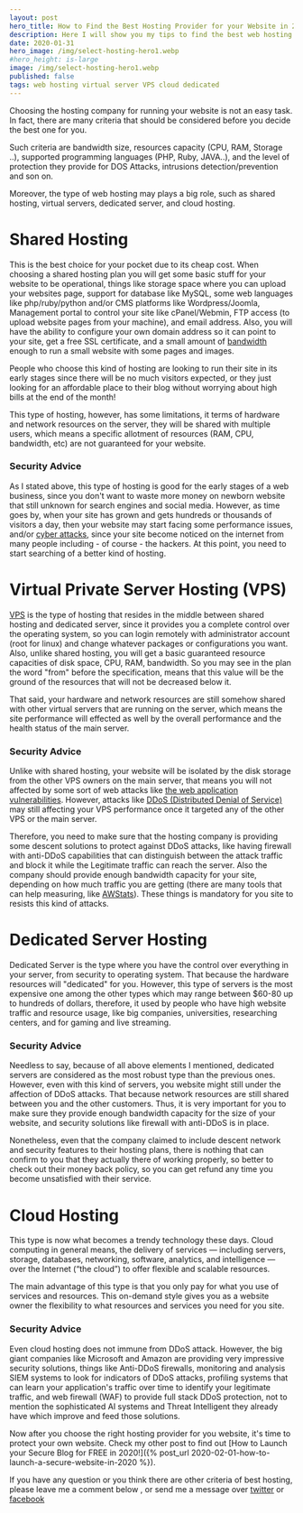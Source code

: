 ```yaml
---
layout: post
hero_title: How to Find the Best Hosting Provider for your Website in 2020!
description: Here I will show you my tips to find the best web hosting the you need for your website.
date: 2020-01-31
hero_image: /img/select-hosting-hero1.webp
#hero_height: is-large
image: /img/select-hosting-hero1.webp
published: false
tags: web hosting virtual server VPS cloud dedicated
---
```


Choosing the hosting company for running your website is not an easy task. In fact, there are many criteria that should be considered before you decide the best one for you.

Such criteria are bandwidth size, resources capacity (CPU, RAM, Storage ..), supported programming languages (PHP, Ruby, JAVA..), and the level of protection they provide for DOS Attacks, intrusions detection/prevention and son on.

Moreover, the type of web hosting may plays a big role, such as shared hosting, virtual servers, dedicated server, and cloud hosting.

# Shared Hosting

This is the best choice for your pocket due to its cheap cost. When choosing a shared hosting plan you will get some basic stuff for your website to be operational, things like storage space where you can upload your websites page, support for database like MySQL, some web languages like php/ruby/python and/or CMS platforms like Wordpress/Joomla, Management portal to control your site like cPanel/Webmin, FTP access (to upload website pages from your machine), and email address. Also, you will have the ability to configure your own domain address so it can point to your site, get a free SSL certificate, and a small amount of [bandwidth](<https://en.wikipedia.org/wiki/Bandwidth_(computing)>) enough to run a small website with some pages and images.

People who choose this kind of hosting are looking to run their site in its early stages since there will be no much visitors expected, or they just looking for an affordable place to their blog without worrying about high bills at the end of the month!

This type of hosting, however, has some limitations, it terms of hardware and network resources on the server, they will be shared with multiple users, which means a specific allotment of resources (RAM, CPU, bandwidth, etc) are not guaranteed for your website.

### Security Advice

As I stated above, this type of hosting is good for the early stages of a web business, since you don't want to waste more money on newborn website that still unknown for search engines and social media. However, as time goes by, when your site has grown and gets hundreds or thousands of visitors a day, then your website may start facing some performance issues, and/or [cyber attacks](https://en.wikipedia.org/wiki/Cyberattack), since your site become noticed on the internet from many people including - of course - the hackers. At this point, you need to start searching of a better kind of hosting.

# Virtual Private Server Hosting (VPS)

[VPS](https://en.wikipedia.org/wiki/Virtual_private_server) is the type of hosting that resides in the middle between shared hosting and dedicated server, since it provides you a complete control over the operating system, so you can login remotely with administrator account (root for linux) and change whatever packages or configurations you want. Also, unlike shared hosting, you will get a basic guaranteed resource capacities of disk space, CPU, RAM, bandwidth. So you may see in the plan the word "from" before the specification, means that this value will be the ground of the resources that will not be decreased below it.

That said, your hardware and network resources are still somehow shared with other virtual servers that are running on the server, which means the site performance will effected as well by the overall performance and the health status of the main server.

### Security Advice

Unlike with shared hosting, your website will be isolated by the disk storage from the other VPS owners on the main server, that means you will not affected by some sort of web attacks like [the web application vulnerabilities](<https://en.wikipedia.org/wiki/Vulnerability_(computing)>). However, attacks like [DDoS (Distributed Denial of Service)](https://en.wikipedia.org/wiki/Denial-of-service_attack) may still affecting your VPS performance once it targeted any of the other VPS or the main server.

Therefore, you need to make sure that the hosting company is providing some descent solutions to protect against DDoS attacks, like having firewall with anti-DDoS capabilities that can distinguish between the attack traffic and block it while the Legitimate traffic can reach the server. Also the company should provide enough bandwidth capacity for your site, depending on how much traffic you are getting (there are many tools that can help measuring, like [AWStats](https://awstats.sourceforge.i)). These things is mandatory for you site to resists this kind of attacks.

# Dedicated Server Hosting

Dedicated Server is the type where you have the control over everything in your server, from security to operating system. That because the hardware resources will "dedicated" for you. However, this type of servers is the most expensive one among the other types which may range between $60-80 up to hundreds of dollars, therefore, it used by people who have high website traffic and resource usage, like big companies, universities, researching centers, and for gaming and live streaming.

### Security Advice

Needless to say, because of all above elements I mentioned, dedicated servers are considered as the most robust type than the previous ones. However, even with this kind of servers, you website might still under the affection of DDoS attacks. That because network resources are still shared between you and the other customers. Thus, it is very important for you to make sure they provide enough bandwidth capacity for the size of your website, and security solutions like firewall with anti-DDoS is in place.

Nonetheless, even that the company claimed to include descent network and security features to their hosting plans, there is nothing that can confirm to you that they actually there of working properly, so better to check out their money back policy, so you can get refund any time you become unsatisfied with their service.

# Cloud Hosting

This type is now what becomes a trendy technology these days. Cloud computing in general means, the delivery of services — including servers, storage, databases, networking, software, analytics, and intelligence — over the Internet (“the cloud”) to offer flexible and scalable resources.

The main advantage of this type is that you only pay for what you use of services and resources. This on-demand style gives you as a website owner the flexibility to what resources and services you need for you site.

### Security Advice

Even cloud hosting does not immune from DDoS attack. However, the big giant companies like Microsoft and Amazon are providing very impressive security solutions, things like Anti-DDoS firewalls, monitoring and analysis SIEM systems to look for indicators of DDoS attacks, profiling systems that can learn your application's traffic over time to identify your legitimate traffic, and web firewall (WAF) to provide full stack DDoS protection, not to mention the sophisticated AI systems and Threat Intelligent they already have which improve and feed those solutions.

Now after you choose the right hosting provider for you website, it's time to protect your own website. Check my other post to find out [How to Launch your Secure Blog for FREE in 2020!]({% post_url 2020-02-01-how-to-launch-a-secure-website-in-2020 %}).

If you have any question or you think there are other criteria of best hosting, please leave me a comment below , or send me a message over [twitter](https://www.twitter.com/tariqhawis) or [facebook](https://www.facebook.com/Tariq-Hawis-102907161281331/)
